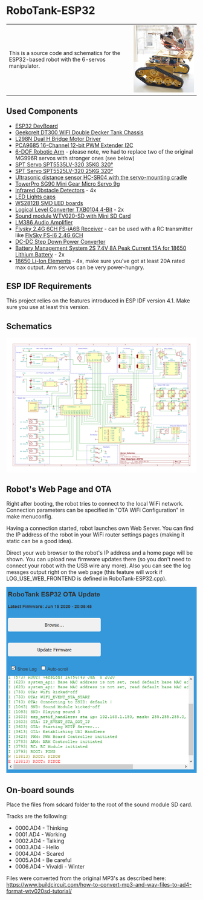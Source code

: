 # RoboTank-ESP32

<table>
<tr>
    <td>This is a source code and schematics for the ESP32-based robot with the 6-servos manipulator.</td>
<td>
  <img src="schematics/robot.jpg">
</td>
</tr>
</table>


## Used Components

  * [ESP32 DevBoard](https://www.banggood.com/ESP32-Development-Board-WiFibluetooth-Ultra-Low-Power-Consumption-Dual-Cores-ESP-32-ESP-32S-Board-p-1109512.html?p=M908156347868201609Y)
  * [Geekcreit DT300 WIFI Double Decker Tank Chassis](https://www.banggood.com/DT300-WIFI-Double-Layer-Decker-Tracked-Model-Robot-Tank-DIY-Kit-Compatible-With-Arduino-UNO-R3-p-1079947.html?p=M908156347868201609Y)
  * [L298N Dual H Bridge Motor Driver](https://www.banggood.com/Wholesale-L298N-Dual-H-Bridge-Stepper-Motor-Driver-Board-p-42826.html?p=M908156347868201609Y)
  * [PCA9685 16-Channel 12-bit PWM Extender I2C](https://www.banggood.com/PCA9685-16-Channel-12-bit-PWM-Servo-Motor-Driver-I2C-Module-p-1170343.html?p=M908156347868201609Y)
  * [6-DOF Robotic Arm](https://www.banggood.com/ROT2U-6DOF-Silver-Aluminium-Robot-Arm-Clamp-Claw-Mount-Kit-With-Servos-p-1118027.html?p=M908156347868201609Y) - please note, we had to replace two of the original MG996R servos with stronger ones (see below)
  * [SPT Servo SPT5535LV-320 35KG 320°](https://www.banggood.com/SPT-Servo-SPT5535LV-320-35KG-Large-Torque-Metal-Gear-Digital-Servo-For-RC-Robot-RC-Robot-Arm-p-1577513.html?p=M908156347868201609Y)
  * [SPT Servo SPT5525LV-320 25KG 320°](https://www.banggood.com/SPT-Servo-SPT5525LV-320-25KG-Digital-Servo-320-Metal-Gear-Large-Torque-Servo-For-RC-Robot-p-1383203.html?p=M908156347868201609Y)
  * [Ultrasonic distance sensor HC-SR04 with the servo-mounting cradle](https://www.banggood.com/Wholesale-Geekcreit-Ultrasonic-Module-HC-SR04-Distance-Measuring-Ranging-Transducer-Sensor-DC-5V-2-450cm-p-40313.html?p=M908156347868201609Y) 
  * [TowerPro SG90 Mini Gear Micro Servo 9g](http://www.banggood.com/TowerPro-SG90-Mini-Gear-Micro-Servo-9g-For-RC-Airplane-Helicopter-p-1009914.html?p=M908156347868201609Y)
  * [Infrared Obstacle Detectors](https://www.banggood.com/5Pcs-Infrared-Obstacle-Avoidance-Sensor-Smart-Car-Robot-p-951032.html?p=M908156347868201609Y) - 4x
  * [LED Lights caps](https://www.banggood.com/3mm5mm8mm10mm-Lightcup-5Pcs-For-RC-Car-LED-Lights-p-930752.html?p=M908156347868201609Y)
  * [WS2812B SMD LED boards](https://www.banggood.com/10Pcs-DC-5V-3MM-x-10MM-WS2812B-SMD-LED-Board-Built-in-IC-WS2812-p-958213.html?p=M908156347868201609Y)
  * [Logical Level Converter TXB0104 4-Bit](https://www.banggood.com/CJMCU-401-TXB0104-4-Bit-Bidirectional-Voltage-Level-Translator-Auto-Direction-Sensing-ESD-Protection-p-1149178.html?p=M908156347868201609Y) - 2x
  * [Sound module WTV020-SD with Mini SD Card](https://www.banggood.com/WTV020-WTV020-SD-Mini-SD-Card-MP3-Sound-Module-For-PIC-WTV020-SD-16P-p-1540568.html?p=M908156347868201609Y)
  * [LM386 Audio Amplifier](https://www.banggood.com/LM386-Module-20-Times-Gain-Audio-Amplifier-Module-With-Adjustable-Resistance-p-1111643.html?p=M908156347868201609Y)
  * [Flysky 2.4G 6CH FS-iA6B Receiver](https://www.banggood.com/Flysky-2_4G-6CH-FS-iA6B-Receiver-PPM-Output-With-iBus-Port-p-978603.html?p=M908156347868201609Y) - can be used with a RC transmitter like [FlySky FS-i6 2.4G 6CH](https://www.banggood.com/FlySky-FS-i6-2_4G-6CH-AFHDS-RC-Radion-Transmitter-With-FS-iA6B-Receiver-for-RC-FPV-Drone-p-983537.html?p=M908156347868201609Y)
  * [DC-DC Step Down Power Converter](https://www.banggood.com/DC-DC-CC-CV-Buck-Converter-Board-Step-Down-Power-Supply-Module-7-32V-to-0_8-28V-12A-p-1245047.html?p=M908156347868201609Y)
  * [Battery Management System 2S 7.4V 8A Peak Current 15A for 18650 Lithium Battery](https://www.banggood.com/2S-7_4V-8A-Peak-Current-15A-18650-Lithium-Battery-Protection-Board-With-Over-Charge-Protection-p-1259709.html?p=M908156347868201609Y) - 2x
  * [18650 Li-Ion Elements](https://www.banggood.com/4Pcs-INR18650-30Q-3000mAh-20A-Discharge-Current-18650-Power-Battery-Unprotected-Button-Top-18650-Battery-For-Flashlights-E-Cig-Tools-p-1067185.html?p=M908156347868201609Y) - 4x, make sure you've got at least 20A rated max output. Arm servos can be very power-hungry.

## ESP IDF Requirements

This project relies on the features introduced in ESP IDF version 4.1. Make sure you use at least this version.

## Schematics
![Schematics](schematics/RoboTank-ESP32.png)

## Robot's Web Page and OTA

Right after booting, the robot tries to connect to the local WiFi network. Connection parameters can be specified in "OTA WiFi Configuration" in make menuconfig.  

Having a connection started, robot launches own Web Server. You can find the IP address of the robot in your WiFi router settings pages (making it static can be a good idea). 

Direct your web browser to the robot's IP address and a home page will be shown. You can upload new firmware updates there (so you don't need to connect your robot with the USB wire any more). Also you can see the log messges output right on the web page (this feature will work if LOG_USE_WEB_FRONTEND is defined in RoboTank-ESP32.cpp). 

![Schematics](schematics/robot_page.png)

## On-board sounds

Place the files from sdcard folder to the root of the sound module SD card.

Tracks are the following:
  * 0000.AD4 - Thinking
  * 0001.AD4 - Working
  * 0002.AD4 - Talking
  * 0003.AD4 - Hello
  * 0004.AD4 - Scared
  * 0005.AD4 - Be careful
  * 0006.AD4 - Vivaldi - Winter

Files were converted from the original MP3's as described here: https://www.buildcircuit.com/how-to-convert-mp3-and-wav-files-to-ad4-format-wtv020sd-tutorial/
